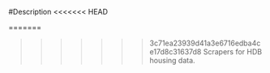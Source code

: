 #Description
<<<<<<< HEAD

=======
>>>>>>> 3c71ea23939d41a3e6716edba4ce17d8c31637d8
Scrapers for HDB housing data.
